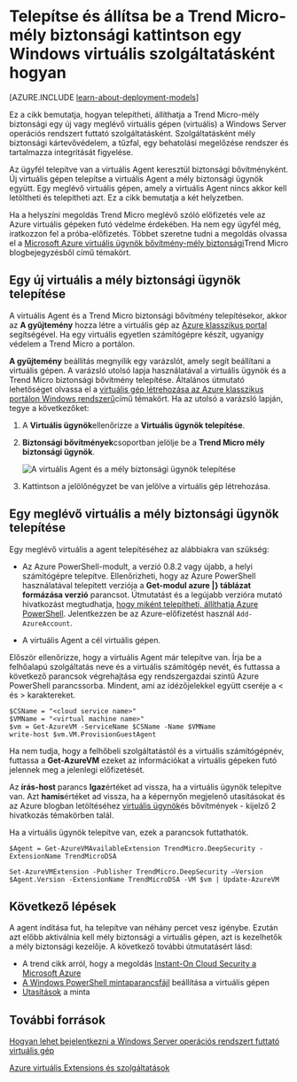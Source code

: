 <properties
    pageTitle="Trend-mély Micro Security telepítése egy virtuális |} Microsoft Azure"
    description="Ez a cikk ismerteti, hogyan telepítheti, állíthatja a Trend Micro biztonsági a egy virtuális a klasszikus telepítési modell Azure-ban készült."
    services="virtual-machines-windows"
    documentationCenter=""
    authors="iainfoulds"
    manager="timlt"
    editor=""
    tags="azure-service-management"/>

<tags
    ms.service="virtual-machines-windows"
    ms.workload="infrastructure-services"
    ms.tgt_pltfrm="vm-multiple"
    ms.devlang="na"
    ms.topic="article"
    ms.date="08/24/2016"
    ms.author="iainfou"/>


# <a name="how-to-install-and-configure-trend-micro-deep-security-as-a-service-on-a-windows-vm"></a>Telepítse és állítsa be a Trend Micro-mély biztonsági kattintson egy Windows virtuális szolgáltatásként hogyan

[AZURE.INCLUDE [learn-about-deployment-models](../../includes/learn-about-deployment-models-classic-include.md)]

Ez a cikk bemutatja, hogyan telepítheti, állíthatja a Trend Micro-mély biztonsági egy új vagy meglévő virtuális gépen (virtuális) a Windows Server operációs rendszert futtató szolgáltatásként. Szolgáltatásként mély biztonsági kártevővédelem, a tűzfal, egy behatolási megelőzése rendszer és tartalmazza integritását figyelése.

Az ügyfél telepítve van a virtuális Agent keresztül biztonsági bővítményként. Új virtuális gépen telepítse a virtuális Agent a mély biztonsági ügynök együtt. Egy meglévő virtuális gépen, amely a virtuális Agent nincs akkor kell letöltheti és telepítheti azt. Ez a cikk bemutatja a két helyzetben.

Ha a helyszíni megoldás Trend Micro meglévő szóló előfizetés vele az Azure virtuális gépeken futó védelme érdekében. Ha nem egy ügyfél még, iratkozzon fel a próba-előfizetés. Többet szeretne tudni a megoldás olvassa el a [Microsoft Azure virtuális ügynök bővítmény-mély biztonsági](http://go.microsoft.com/fwlink/p/?LinkId=403945)Trend Micro blogbejegyzésből című témakört.

## <a name="install-the-deep-security-agent-on-a-new-vm"></a>Egy új virtuális a mély biztonsági ügynök telepítése

A virtuális Agent és a Trend Micro biztonsági bővítmény telepítésekor, akkor az **A gyűjtemény** hozza létre a virtuális gép az [Azure klasszikus portal](http://manage.windowsazure.com) segítségével. Ha egy virtuális egyetlen számítógépre készít, ugyanígy védelem a Trend Micro a portálon.

**A gyűjtemény** beállítás megnyílik egy varázslót, amely segít beállítani a virtuális gépen. A varázsló utolsó lapja használatával a virtuális ügynök és a Trend Micro biztonsági bővítmény telepítése. Általános útmutató lehetőséget olvassa el a [virtuális gép létrehozása az Azure klasszikus portálon Windows rendszerű](virtual-machines-windows-classic-tutorial.md)című témakört. Ha az utolsó a varázsló lapján, tegye a következőket:

1.  A **Virtuális ügynök**ellenőrizze a **Virtuális ügynök telepítése**.

2.  **Biztonsági bővítmények**csoportban jelölje be a **Trend Micro mély biztonsági ügynök**.

    ![A virtuális Agent és a mély biztonsági ügynök telepítése](./media/virtual-machines-windows-classic-install-trend/InstallVMAgentandTrend.png)

3.  Kattintson a jelölőnégyzet be van jelölve a virtuális gép létrehozása.

## <a name="install-the-deep-security-agent-on-an-existing-vm"></a>Egy meglévő virtuális a mély biztonsági ügynök telepítése

Egy meglévő virtuális a agent telepítéséhez az alábbiakra van szükség:

- Az Azure PowerShell-modult, a verzió 0.8.2 vagy újabb, a helyi számítógépre telepítve. Ellenőrizheti, hogy az Azure PowerShell használatával telepített verziója a **Get-modul azure |} táblázat formázása verzió** parancsot. Útmutatást és a legújabb verzióra mutató hivatkozást megtudhatja, [hogy miként telepítheti, állíthatja Azure PowerShell](../powershell-install-configure.md). Jelentkezzen be az Azure-előfizetést használ `Add-AzureAccount`.

- A virtuális Agent a cél virtuális gépen.

Először ellenőrizze, hogy a virtuális Agent már telepítve van. Írja be a felhőalapú szolgáltatás neve és a virtuális számítógép nevét, és futtassa a következő parancsok végrehajtása egy rendszergazdai szintű Azure PowerShell parancssorba. Mindent, ami az idézőjelekkel együtt cseréje a < és > karaktereket.

    $CSName = "<cloud service name>"
    $VMName = "<virtual machine name>"
    $vm = Get-AzureVM -ServiceName $CSName -Name $VMName
    write-host $vm.VM.ProvisionGuestAgent

Ha nem tudja, hogy a felhőbeli szolgáltatástól és a virtuális számítógépnév, futtassa a **Get-AzureVM** ezeket az információkat a virtuális gépeken futó jelennek meg a jelenlegi előfizetését.

Az **írás-host** parancs **Igaz**értéket ad vissza, ha a virtuális ügynök telepítve van. Azt **hamis**értéket ad vissza, ha a képernyőn megjelenő utasításokat és az Azure blogban letöltéséhez [virtuális ügynök](http://go.microsoft.com/fwlink/p/?LinkId=403947)és bővítmények - kijelző 2 hivatkozás témakörben talál.

Ha a virtuális ügynök telepítve van, ezek a parancsok futtathatók.

    $Agent = Get-AzureVMAvailableExtension TrendMicro.DeepSecurity -ExtensionName TrendMicroDSA

    Set-AzureVMExtension -Publisher TrendMicro.DeepSecurity –Version $Agent.Version -ExtensionName TrendMicroDSA -VM $vm | Update-AzureVM

## <a name="next-steps"></a>Következő lépések

A agent indítása fut, ha telepítve van néhány percet vesz igénybe. Ezután azt előbb aktiválnia kell mély biztonsági a virtuális gépen, azt is kezelhetők a mély biztonsági kezelője. A következő további útmutatásért lásd:

- A trend cikk arról, hogy a megoldás [Instant-On Cloud Security a Microsoft Azure](http://go.microsoft.com/fwlink/?LinkId=404101)
- [A Windows PowerShell mintaparancsfájl](http://go.microsoft.com/fwlink/?LinkId=404100) beállítása a virtuális gépen
- [Utasítások](http://go.microsoft.com/fwlink/?LinkId=404099) a minta

## <a name="additional-resources"></a>További források

[Hogyan lehet bejelentkezni a Windows Server operációs rendszert futtató virtuális gép]

[Azure virtuális Extensions és szolgáltatások]


<!--Link references-->
[Hogyan lehet bejelentkezni a Windows Server operációs rendszert futtató virtuális gép]: virtual-machines-windows-classic-connect-logon.md
[Azure virtuális Extensions és szolgáltatások]: http://go.microsoft.com/fwlink/p/?linkid=390493&clcid=0x409
